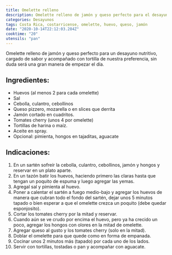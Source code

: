 ```yaml
---
title: Omelette relleno
description: Omelette relleno de jamón y queso perfecto para el desayuno
categories: Desayunos
tags: Costa Rica, costarricense, omelette, huevo, queso, jamón
date: "2020-10-14T22:12:03.284Z"
cooktime: "20"
utensils: "pan"
---
```


Omelette relleno de jamón y queso perfecto para un desayuno nutritivo, cargado de sabor y acompañado con tortilla de nuestra preferencia, sin duda será una gran manera de empezar el día.

## Ingredientes:

- Huevos (al menos 2 para cada omelette)
- Sal
- Cebolla, culantro, cebollinos
- Queso pizzero, mozarella o en slices que derrita
- Jamón cortado en cuadritos.
- Tomates cherry (unos 4 por omelette)
- Tortillas de harina o maíz.
- Aceite en spray.
- Opcional: pimienta, hongos en tajaditas, aguacate

## Indicaciones:

1. En un sartén sofreír la cebolla, culantro, cebollinos, jamón y hongos y reservar en un plato aparte.
2. En un tazón batir los huevos, haciendo primero las claras hasta que tengan un poquito de espuma y luego agregar las yemas.
3. Agregal sal y pimienta al huevo.
4. Poner a calentar el sartén a fuego medio-bajo y agregar los huevos de manera que cubran todo el fondo del sartén, dejar unos 5 minutos tapado o bien esperar a que el omelette crezca un poquito (debe quedar esponjosito).
5. Cortar los tomates cherry por la mitad y reservar.
6. Cuando aún se ve crudo por encima el huevo, pero ya ha crecido un poco, agregar los hongos con olores en la mitad de omelette.
7. Agregar queso al gusto y los tomates cherry (solo en la mitad).
8. Doblar el omelette para que quede como en forma de empanada.
9. Cocinar unos 2 minutos más (tapado) por cada uno de los lados.
10. Servir con tortillas, tostadas o pan y acompañar con aguacate.